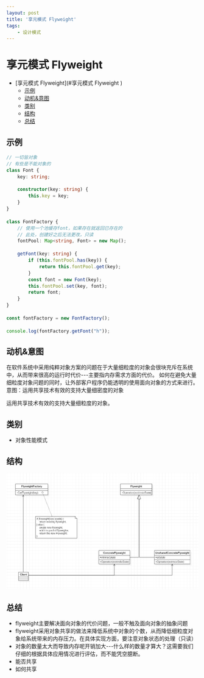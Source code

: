 ```yaml
---
layout: post
title: '享元模式 Flyweight'
tags:
    - 设计模式
---  
```

  
  
  
#   享元模式 Flyweight
  
  
- [享元模式 Flyweight](#享元模式 Flyweight )
  - [示例](#示例 )
  - [动机&意图](#动机意图 )
  - [类别](#类别 )
  - [结构](#结构 )
  - [总结](#总结 )
  
##   示例
  
~~~ts
// 一切皆对象
// 有些是不能对象的
class Font {
    key: string;

    constructor(key: string) {
        this.key = key;
    }
}

class FontFactory {
    // 使用一个池缓存font，如果存在就返回已存在的
    // 此处，创建好之后无法更改，只读
    fontPool: Map<string, Font> = new Map();

    getFont(key: string) {
        if (this.fontPool.has(key)) {
            return this.fontPool.get(key);
        }
        const font = new Font(key);
        this.fontPool.set(key, font);
        return font;
    }
}

const fontFactory = new FontFactory();

console.log(fontFactory.getFont("h"));

~~~
  
##   动机&意图
  
在软件系统中采用纯粹对象方案的问题在于大量细粒度的对象会很块充斥在系统中，从而带来很高的运行时代价---主要指内存需求方面的代价。
如何在避免大量细粒度对象问题的同时，让外部客户程序仍能透明的使用面向对象的方式来进行。
意图：运用共享技术有效的支持大量细密度的对象

运用共享技术有效的支持大量细粒度的对象。
  
##   类别
  
  
- 对象性能模式
  
##   结构
  
  
![img](../assets/image/design-pattern/13-1.png )
  
##   总结
  
- flyweight主要解决面向对象的代价问题，一般不触及面向对象的抽象问题
- flyweight采用对象共享的做法来降低系统中对象的个数，从而降低细粒度对象给系统带来的内存压力。在具体实现方面，要注意对象状态的处理（只读）
- 对象的数量太大而导致内存呢开销加大---什么样的数量才算大？这需要我们仔细的根据具体应用情况进行评估，而不能凭空臆断。
- 能否共享
- 如何共享
  